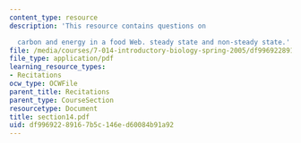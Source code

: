 ```yaml
---
content_type: resource
description: 'This resource contains questions on

  carbon and energy in a food Web. steady state and non-steady state.'
file: /media/courses/7-014-introductory-biology-spring-2005/df99692289167b5c146ed60084b91a92_section14.pdf
file_type: application/pdf
learning_resource_types:
- Recitations
ocw_type: OCWFile
parent_title: Recitations
parent_type: CourseSection
resourcetype: Document
title: section14.pdf
uid: df996922-8916-7b5c-146e-d60084b91a92
---
```

